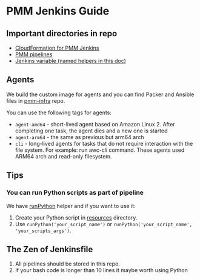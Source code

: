 # PMM Jenkins Guide

## Important directories in repo
- [CloudFormation for PMM Jenkins](https://github.com/Percona-Lab/jenkins-pipelines/tree/master/IaC/pmm.cd)
- [PMM pipelines](https://github.com/Percona-Lab/jenkins-pipelines/tree/master/pmm)
- [Jenkins variable (named helpers in this doc)](https://github.com/Percona-Lab/jenkins-pipelines/tree/master/vars)

## Agents
We build the custom image for agents and you can find Packer and Ansible files in [pmm-infra](https://github.com/percona/pmm-infra/tree/main/packer) repo.

You can use the following tags for agents:
- `agent-amd64` - short-lived agent based on Amazon Linux 2. After completing one task, the agent dies and a new one is started
- `agent-arm64` - the same as previous but arm64 arch
- `cli` - long-lived agents for tasks that do not require interaction with the file system. For example: run awc-cli command. These agents used ARM64 arch and read-only filesystem.

## Tips

### You can run Python scripts as part of pipeline
We have [runPython](https://github.com/Percona-Lab/jenkins-pipelines/blob/master/vars/runPython.groovy) helper and if you want to use it:

1. Create your Python script in [resources](https://github.com/Percona-Lab/jenkins-pipelines/tree/master/resources) directory.
2. Use `runPython('your_script_name')` or `runPython('your_script_name', 'your_scripts_args')`.

## The Zen of Jenkinsfile
1. All pipelines should be stored in this repo.
2. If your bash code is longer than 10 lines it maybe worth using Python
